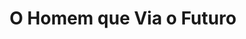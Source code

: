 ---
Numero: 350
title: O Homem que Via o Futuro
Autor: James Blish
Co-autor: 
Ano-de-Publicacao: 1986
Titulo-original: Jack of Eagles
Tradutor: Eduardo Saló
Co-tradutor: 
Ano-de-edicao: 1952
alias: James-Blish
Autor2-alias: 
Tradutor1-alias: Eduardo-Salo
Tradutor2-alias: 
Titulo-link: 350-O-Homem-que-Via-o-Futuro
Capa: António Pedro
pags: 218
Capa-link: Antonio-Pedro
---